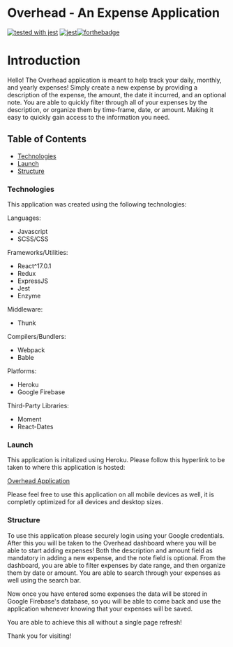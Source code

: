 # Overhead - An Expense Application

[![tested with jest](https://img.shields.io/badge/tested_with-jest-99424f.svg)](https://github.com/facebook/jest)
[![jest](https://jestjs.io/img/jest-badge.svg)](https://github.com/facebook/jest)[![forthebadge](https://forthebadge.com/images/badges/made-with-javascript.svg)](https://forthebadge.com)


# Introduction
Hello! The Overhead application is meant to help track your daily, monthly, and yearly expenses! Simply create a new expense by providing a description of the expense, the amount, the date it incurred, and an optional note. You are able to quickly filter through all of your expenses by the description, or organize them by time-frame, date, or amount. Making it easy to quickly gain access to the information you need. 


## Table of Contents
  * <a href= https://github.com/Nicolasdha/Expense-Application-React-Redux#Technologies>Technologies</a>
  * <a href= https://github.com/Nicolasdha/Expense-Application-React-Redux#Launch>Launch</a>
  * <a href= https://github.com/Nicolasdha/Expense-Application-React-Redux#Structure> Structure</a>
  
  
### Technologies
This application was created using the following technologies:

Languages:
* Javascript
* SCSS/CSS

Frameworks/Utilities:
* React^17.0.1
* Redux
* ExpressJS
* Jest
* Enzyme

Middleware:
* Thunk

Compilers/Bundlers:
* Webpack
* Bable

Platforms:
* Heroku
* Google Firebase

Third-Party Libraries:
* Moment
* React-Dates


### Launch

 This application is initalized using Heroku. Please follow this hyperlink to be taken to where this application is hosted:
 
 <a href=https://overhead-expense.herokuapp.com> Overhead Application </a>

Please feel free to use this application on all mobile devices as well, it is completly optimized for all devices and desktop sizes.


### Structure

To use this application please securely login using your Google credentials. After this you will be taken to the Overhead dashboard where you will be able to start adding expenses! Both the description and amount field as mandatory in adding a new expense, and the note field is optional. From the dashboard, you are able to filter expenses by date range, and then organize them by date or amount. You are able to search through your expenses as well using the search bar.

Now once you have entered some expenses the data will be stored in Google Firebase's database, so you will be able to come back and use the application whenever knowing that your expenses will be saved.

You are able to achieve this all without a single page refresh! 

Thank you for visiting! <br><br><br>

<!-- ![Logo](https://i.ibb.co/nr2trL4/Screen-Shot-2020-09-08-at-4-20-44-PM.png) -->
